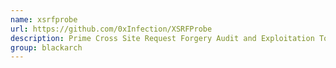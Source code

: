 ```yaml
---
name: xsrfprobe
url: https://github.com/0xInfection/XSRFProbe
description: Prime Cross Site Request Forgery Audit and Exploitation Toolkit. URL : https://github.com/0xInfection/XSRFProbe Groups : blackarch blackarch-webapp blackarch-scanner
group: blackarch
---
```

